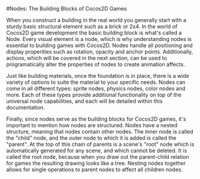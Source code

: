 #Nodes: The Building Blocks of Cocos2D Games

When you construct a building in the real world you generally start with a sturdy basic structural element such as a brick or 2x4.  In the world of Cocos2D game development the basic building block is what's called a Node.  Every visual element is a node, which is why understanding nodes is essential to building games with Cocos2D.  Nodes handle all positioning and display properities such as rotation, opacity and anchor points.  Additionally, actions, which will be covered in the next section, can be used to programatically alter the properties of nodes to create animation affects.

Just like building materials, once the foundation is in place, there is a wide variety of options to suite the material to your specific needs.  Nodes can come in all different types: sprite nodes, physics nodes, color nodes and more.  Each of these types provide additional functionality on top of the universal node capabilities, and each will be detailed within this documentation.

Finally, since nodes serve as the building blocks for Cocos2D games, it's important to mention how nodes are structured.  Nodes have a nested structure, meaning that nodes contain other nodes.  The inner node is called the "child" node, and the outer node to which it is added is called the "parent".  At the top of this chain of parents is a scene's "root" node which is automatically generated for any scene, and which cannot be deleted.  It is called the root node, because when you draw out the parent-child relation for games the resulting drawing looks like a tree.  Nesting nodes together allows for single operations to parent nodes to affect all children nodes.